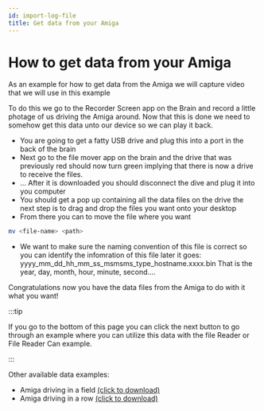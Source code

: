 ```yaml
---
id: import-log-file
title: Get data from your Amiga
---
```


# How to get data from your Amiga

As an example for how to get data from the Amiga we will capture video that we will use in this example

To do this we go to the Recorder Screen app on the Brain and record a little photage of us driving the Amiga around.
Now that this is done we need to somehow get this data unto our device so we can play it back.
- You are going to get a fatty USB drive and plug this into a port in the back of the brain
- Next go to the file mover app on the brain and the drive that was previously red should now turn green implying that there is now
a drive to receive the files.
- ... After it is downloaded you should disconnect the dive and plug it into you computer
- You should get a pop up containing all the data files on the drive the next step is to drag and drop the files you want onto
your desktop
- From there you can to move the file where you want
```bash
mv <file-name> <path>
```

- We want to make sure the naming convention of this file is correct so you can identify the infomration of this file later
it goes: yyyy_mm_dd_hh_mm_ss_msmsms_type_hostname.xxxx.bin
That is the year, day, month, hour, minute, second....

Congratulations now you have the data files from the Amiga to do with it what you want!

:::tip

If you go to the bottom of this page you can click the next button to go through an example where you can utilize this data with
the file Reader or File Reader Can example.

:::

Other available data examples:
- Amiga driving in a field [(click to download)](s3://farm-ng-dev-auto-plot-mvp/datasets/jacobs_freedom_1013/events_10132022112259.bin)
- Amiga driving in a row [(click to download)](https://farm-ng-dev-auto-plot-mvp.s3.us-west-2.amazonaws.com/datasets/western-growers-2022-12-05/events_12052022115852.bin)
